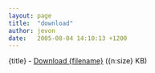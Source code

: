 ```yaml
---
layout: page
title:  "download"
author: jevon
date:   2005-08-04 14:10:13 +1200
---
```


{title} - <a href="http://www.jevon.org/old/download.php?id={id}&filename={filename}">Download {filename}</a> ({n:size} KB)